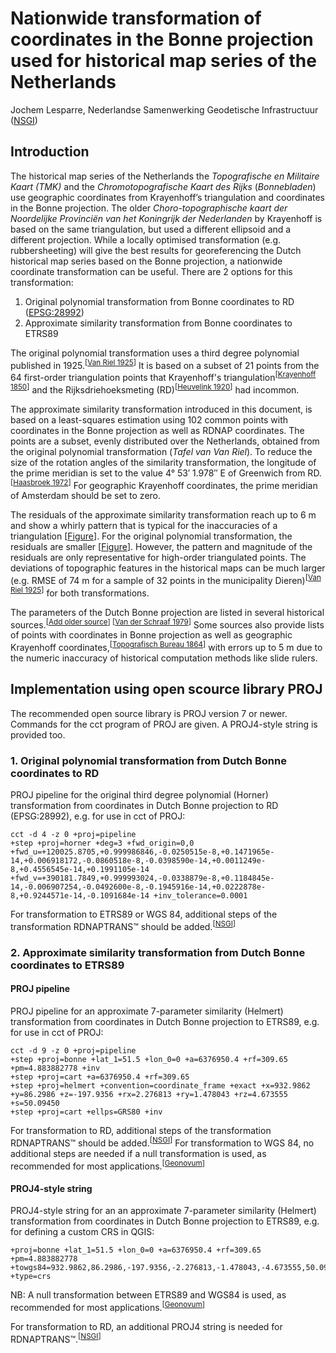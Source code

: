 # Nationwide transformation of coordinates in the Bonne projection used for historical map series of the Netherlands
Jochem Lesparre, Nederlandse Samenwerking Geodetische Infrastructuur ([NSGI](https://www.nsgi.nl/))

## Introduction
The historical map series of the Netherlands the *Topografische en Militaire Kaart (TMK)* and the *Chromotopografische Kaart des Rijks* (*Bonnebladen*) use geographic coordinates from Krayenhoff’s triangulation and coordinates in the Bonne projection. The older *Choro-topographische kaart der Noordelijke Provinciën van het Koningrijk der Nederlanden* by Krayenhoff is based on the same triangulation, but used a different ellipsoid and a different projection. While a locally optimised transformation (e.g. rubbersheeting) will give the best results for georeferencing the Dutch historical map series based on the Bonne projection, a nationwide coordinate transformation can be useful. There are 2 options for this transformation:

1. Original polynomial transformation from Bonne coordinates to RD ([EPSG:28992]())
2. Approximate similarity transformation from Bonne coordinates to ETRS89

The original polynomial transformation uses a third degree polynomial published in 1925.<sup>[[Van Riel 1925](https://dehollandsecirkel.courant.nu/periodicals/TKL/1925)]</sup> It is based on a subset of 21 points from the 64 first-order triangulation points that Krayenhoff's triangulation<sup>[[Krayenhoff 1850]()]</sup> and the Rijksdriehoeksmeting (RD)<sup>[[Heuvelink 1920]()]</sup> had incommon.

The approximate similarity transformation introduced in this document, is based on a least-squares estimation using 102 common points with coordinates in the Bonne projection as well as RDNAP coordinates. The points are a subset, evenly distributed over the Netherlands, obtained from the original polynomial transformation (*Tafel van Van Riel*). To reduce the size of the rotation angles of the similarity transformation, the longitude of the prime meridian is set to the value 4°&nbsp;53′&nbsp;1.978″ E of Greenwich from RD.<sup>[[Haasbroek 1972](https://ncgeo.nl/downloads/16Haasbroek.pdf)]</sup> For geographic Krayenhoff coordinates, the prime meridian of Amsterdam should be set to zero. 

The residuals of the approximate similarity transformation reach up to 6 m and show a whirly pattern that is typical for the inaccuracies of a triangulation [[Figure]()]. For the original polynomial transformation, the residuals are smaller [[Figure]()]. However, the pattern and magnitude of the residuals are only representative for high-order triangulated points. The deviations of topographic features in the historical maps can be much larger (e.g. RMSE of 74 m for a sample of 32 points in the municipality Dieren)<sup>[[Van Riel 1925](https://dehollandsecirkel.courant.nu/periodicals/TKL/1925)]</sup> for both transformations.

The parameters of the Dutch Bonne projection are listed in several historical sources.<sup>[[Add older source]()] [[Van der Schraaf 1979](https://ncgeo.nl/downloads/23VanDerSchraaf.pdf)]</sup> Some sources also provide lists of points with coordinates in Bonne projection as well as geographic Krayenhoff coordinates,<sup>[[Topografisch Bureau 1864](https://www.google.nl/search?q=Meetkunstige+beschrijving+van+het+Koningrijk+der+Nederlanden&tbm=bks)]</sup> with errors up to 5 m due to the numeric inaccuracy of historical computation methods like slide rulers.

## Implementation using open scource library PROJ
The recommended open source library is PROJ version 7 or newer. Commands for the cct program of PROJ are given. A PROJ4-style string is provided too.

### 1. Original polynomial transformation from Dutch Bonne coordinates to RD
PROJ pipeline for the original third degree polynomial (Horner) transformation from coordinates in Dutch Bonne projection to RD (EPSG:28992), e.g. for use in cct of PROJ:
```
cct -d 4 -z 0 +proj=pipeline
+step +proj=horner +deg=3 +fwd_origin=0,0 +fwd_u=+120025.8705,+0.999986846,-0.0250515e-8,+0.1471965e-14,+0.006918172,-0.0860518e-8,-0.0398590e-14,+0.0011249e-8,+0.4556545e-14,+0.1991105e-14 +fwd_v=+390181.7849,+0.999993024,-0.0338879e-8,+0.1184845e-14,-0.006907254,-0.0492600e-8,-0.1945916e-14,+0.0222878e-8,+0.9244571e-14,-0.1091684e-14 +inv_tolerance=0.0001
```

For transformation to ETRS89 or WGS 84, additional steps of the transformation RDNAPTRANS™ should be added.<sup>[[NSGI](https://www.nsgi.nl/)]</sup>

### 2. Approximate similarity transformation from Dutch Bonne coordinates to ETRS89 
#### PROJ pipeline
PROJ pipeline for an approximate 7-parameter similarity (Helmert) transformation from coordinates in Dutch Bonne projection to ETRS89, e.g. for use in cct of PROJ:

```
cct -d 9 -z 0 +proj=pipeline 
+step +proj=bonne +lat_1=51.5 +lon_0=0 +a=6376950.4 +rf=309.65 +pm=4.883882778 +inv 
+step +proj=cart +a=6376950.4 +rf=309.65
+step +proj=helmert +convention=coordinate_frame +exact +x=932.9862 +y=86.2986 +z=-197.9356 +rx=2.276813 +ry=1.478043 +rz=4.673555 +s=50.09450 
+step +proj=cart +ellps=GRS80 +inv
```

For transformation to RD, additional steps of the transformation RDNAPTRANS™ should be added.<sup>[[NSGI](https://www.nsgi.nl/)]</sup> For transformation to WGS 84, no additional steps are needed if a null transformation is used, as recommended for most applications.<sup>[[Geonovum](https://docs.geostandaarden.nl/crs/crs/)]</sup> 

#### PROJ4-style string
PROJ4-style string for an an approximate 7-parameter similarity (Helmert) transformation from coordinates in Dutch Bonne projection to ETRS89, e.g. for defining a custom CRS in QGIS: 
```
+proj=bonne +lat_1=51.5 +lon_0=0 +a=6376950.4 +rf=309.65 +pm=4.883882778 +towgs84=932.9862,86.2986,-197.9356,-2.276813,-1.478043,-4.673555,50.09450 +type=crs
```

NB: A null transformation between ETRS89 and WGS84 is used, as recommended for most applications.<sup>[[Geonovum](https://docs.geostandaarden.nl/crs/crs/)]</sup> 

For transformation to RD, an additional PROJ4 string is needed for RDNAPTRANS™.<sup>[[NSGI](https://www.nsgi.nl/)]</sup>

